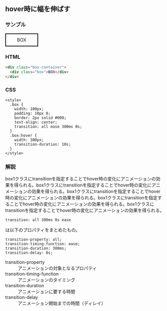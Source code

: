 ## hover時に幅を伸ばす
<style>
  .box {
    width: 100px;
    padding: 10px 0;
    border: 2px solid #000;
    text-align: center;
    transition: all ease 1s 0s;
  }
  .box:active {
    width: 200px;
  }
</style>

### サンプル
<div class="box-container">
  <div class="box">BOX</div>
</div>

### HTML
```html
<div class="box-container">
  <div class="box">BOX</div>
</div>
```

### CSS
    <style>
      .box {
        width: 100px;
        padding: 10px 0;
        border: 2px solid #000;
        text-align: center;
        transition: all ease 300ms 0s;
      }
      .box:hover {
        width: 300px;
        transition-duration: 10s;
      }
    </style>

### 解説
box1クラスにtransitionを指定することでhover時の変化にアニメーションの効果を得られる。box1クラスにtransitionを指定することでhover時の変化にアニメーションの効果を得られる。box1クラスにtransitionを指定することでhover時の変化にアニメーションの効果を得られる。box1クラスにtransitionを指定することでhover時の変化にアニメーションの効果を得られる。box1クラスにtransitionを指定することでhover時の変化にアニメーションの効果を得られる。

    transition: all 300ms 0s ease

は以下のプロパティをまとめたもの。
  
    transition-property: all;
    transition-timing-function: ease;
    transition-duration: 300ms;
    transition-delay: 0s;

<dl>
  <dt>transition-property</dt><dd>アニメーションの対象となるプロパティ</dd>
  <dt>transition-timing-function</dt><dd>アニメーションのタイミング</dd>
  <dt>transition-duration</dt><dd>アニメーションに要する時間</dd>
  <dt>transition-delay</dt><dd>アニメーション開始までの時間（ディレイ）</dd>
</dl>
